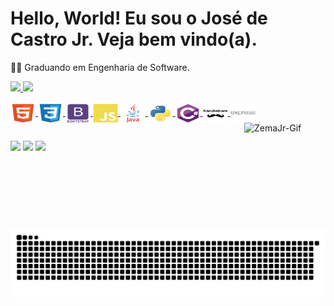 # Hello, World! Eu sou o José de Castro Jr. Veja bem vindo(a).
👨‍🎓 Graduando em Engenharia de Software.

<div style="display: inline_block">
  <a href="https://github.com/ZemaJr">
  <img height="180em" src="https://github-readme-stats.vercel.app/api?username=ZemaJr&show_icons=true&theme=dark&include_all_commits=true&count_private=true"/>
  <img height="180em" src="https://github-readme-stats.vercel.app/api/top-langs/?username=ZemaJr&layout=compact&langs_count=7&theme=dark"/>
</div>

<div style="display: inline_block"><br>
  <img align="center" alt="ZemaJr-HTML" height="30" width="40" src="https://raw.githubusercontent.com/devicons/devicon/master/icons/html5/html5-original.svg">
  <img align="center" alt="ZemaJr-CSS" height="30" width="40" src="https://raw.githubusercontent.com/devicons/devicon/master/icons/css3/css3-original.svg">
  <img align="center" alt="ZemaJr-Bootstrap" height="30" width="40" src="https://raw.githubusercontent.com/devicons/devicon/2ae2a900d2f041da66e950e4d48052658d850630/icons/bootstrap/bootstrap-plain-wordmark.svg">
  <img align="center" alt="ZemaJr-Js" height="30" width="40" src="https://raw.githubusercontent.com/devicons/devicon/master/icons/javascript/javascript-plain.svg">
  <img align="center" alt="ZemaJr-Java" height="30" width="40" src="https://raw.githubusercontent.com/devicons/devicon/2ae2a900d2f041da66e950e4d48052658d850630/icons/java/java-original-wordmark.svg">
  <img align="center" alt="ZemaJr-Python" height="30" width="40" src="https://raw.githubusercontent.com/devicons/devicon/master/icons/python/python-original.svg">
  <img align="center" alt="ZemaJr-Csharp" height="30" width="40" src="https://raw.githubusercontent.com/devicons/devicon/master/icons/csharp/csharp-original.svg">
  <img align="center" alt="ZemaJr-Handlebars" height="30" width="40" src="https://raw.githubusercontent.com/devicons/devicon/2ae2a900d2f041da66e950e4d48052658d850630/icons/handlebars/handlebars-original-wordmark.svg">
  <img align="center" alt="ZemaJr-Express" height="30" width="40" src="https://raw.githubusercontent.com/devicons/devicon/2ae2a900d2f041da66e950e4d48052658d850630/icons/express/express-original-wordmark.svg">
  
  <img align="right" alt="ZemaJr-Gif" height="170" width="130" src="https://phoneky.co.uk/thumbs/screensavers/down/animals/theking_z6hd8in3.gif">
</div>
  
##
  
<div style="display: flex-box"> 
  <!-- <a href="https://www.youtube.com/channel/UC_-uuuZbY0AAt9CViNzvc-Q" target="_blank"><img src="https://img.shields.io/badge/YouTube-FF0000?style=for-the-badge&logo=youtube&logoColor=white" target="_blank"></a>
  <a href="https://instagram.com/rafaballerini" target="_blank"><img src="https://img.shields.io/badge/-Instagram-%23E4405F?style=for-the-badge&logo=instagram&logoColor=white" target="_blank"></a>
 	<a href="https://www.twitch.tv/rafaballerinii" target="_blank"><img src="https://img.shields.io/badge/Twitch-9146FF?style=for-the-badge&logo=twitch&logoColor=white" target="_blank"></a>
 <a href="https://discord.gg/pDbY76q8Qf" target="_blank"><img src="https://img.shields.io/badge/Discord-7289DA?style=for-the-badge&logo=discord&logoColor=white" target="_blank"></a> --> 
  <a href = "mailto:zema.eng.el@gmail.com"><img src="https://img.shields.io/badge/-Gmail-%23333?style=for-the-badge&logo=gmail&logoColor=red" target="_blank"></a>
  <a href = "https://api.whatsapp.com/send/?phone=5591984555826&text=Ol%C3%A1%2C+Jos%C3%A9%20de%20Castro%20Jr.+%20Graduando%20em%20Engenharia%20de%20Software.&app_absent=0"><img src="https://img.shields.io/badge/-WhatsApp-%23333?style=for-the-badge&logo=whatsapp&logoColor=green" target="_blank"></a>
  <a href="https://www.linkedin.com/in/josedecastrojr/" target="_blank"><img src="https://img.shields.io/badge/-LinkedIn-%230077B5?style=for-the-badge&logo=linkedin&logoColor=white" target="_blank"></a>
  
 
  ![Snake animation](https://github.com/ZemaJr/ZemaJr/blob/output/github-contribution-grid-snake.svg)
 
</div>

